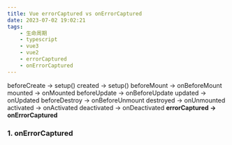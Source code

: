 ```yaml
---
title: Vue errorCaptured vs onErrorCaptured
date: 2023-07-02 19:02:21
tags: 
    - 生命周期
    - typescript
    - vue3
    - vue2
    - errorCaptured
    - onErrorCaptured
---
```


beforeCreate -> setup()
created -> setup()
beforeMount -> onBeforeMount
mounted -> onMounted
beforeUpdate -> onBeforeUpdate
updated -> onUpdated
beforeDestroy -> onBeforeUnmount
destroyed -> onUnmounted
activated -> onActivated
deactivated -> onDeactivated
**errorCaptured -> onErrorCaptured**

### 1. onErrorCaptured